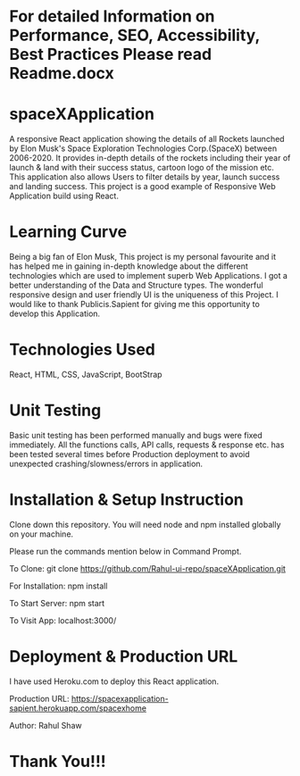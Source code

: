 # For detailed Information on Performance, SEO, Accessibility, Best Practices  Please read Readme.docx

# spaceXApplication
A responsive React application showing the details of all Rockets launched by Elon Musk's Space Exploration Technologies Corp.(SpaceX) between 2006-2020.
It provides in-depth details of the rockets including their year of launch & land with their success status, cartoon logo of the mission etc. This application also allows Users to filter details by year, launch success and landing success. This project is a good example of Responsive Web Application build using React.


# Learning Curve
Being a big fan of Elon Musk, This project is my personal favourite and it has helped me in gaining in-depth knowledge about the different technologies which are used to implement superb Web Applications. I got a better understanding of the Data and Structure types. The wonderful responsive design and user friendly UI is the uniqueness of this Project. I would like to thank Publicis.Sapient for giving me this opportunity to develop this Application.

# Technologies Used
React, HTML, CSS, JavaScript, BootStrap

# Unit Testing
Basic unit testing has been performed manually and bugs were fixed immediately. All the functions calls, API calls, requests & response etc. has been tested several times before Production deployment to avoid unexpected crashing/slowness/errors in application. 

# Installation & Setup Instruction
Clone down this repository. You will need node and npm installed globally on your machine.

Please run the commands mention below in Command Prompt.

To Clone: git clone https://github.com/Rahul-ui-repo/spaceXApplication.git

For Installation: npm install

To Start Server: npm start

To Visit App: localhost:3000/

# Deployment & Production URL
I have used Heroku.com to deploy this React application.

Production URL: https://spacexapplication-sapient.herokuapp.com/spacexhome

Author: Rahul Shaw

# Thank You!!!


